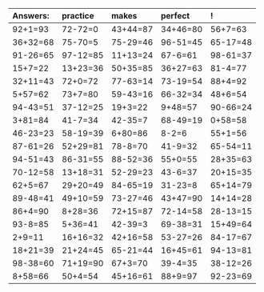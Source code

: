 | Answers: | practice | makes | perfect | ! |
| :--- | :--- | :--- | :--- | :--- |
| 92+1=93 | 72-72=0 | 43+44=87 | 34+46=80 | 56+7=63 | 
| 36+32=68 | 75-70=5 | 75-29=46 | 96-51=45 | 65-17=48 | 
| 91-26=65 | 97-12=85 | 11+13=24 | 67-6=61 | 98-61=37 | 
| 15+7=22 | 13+23=36 | 50+35=85 | 36+27=63 | 81-4=77 | 
| 32+11=43 | 72+0=72 | 77-63=14 | 73-19=54 | 88+4=92 | 
| 5+57=62 | 73+7=80 | 59-43=16 | 66-32=34 | 48+6=54 | 
| 94-43=51 | 37-12=25 | 19+3=22 | 9+48=57 | 90-66=24 | 
| 3+81=84 | 41-7=34 | 42-35=7 | 68-49=19 | 0+58=58 | 
| 46-23=23 | 58-19=39 | 6+80=86 | 8-2=6 | 55+1=56 | 
| 87-61=26 | 52+29=81 | 78-8=70 | 41-9=32 | 65-54=11 | 
| 94-51=43 | 86-31=55 | 88-52=36 | 55+0=55 | 28+35=63 | 
| 70-12=58 | 13+18=31 | 52-29=23 | 43-6=37 | 20+15=35 | 
| 62+5=67 | 29+20=49 | 84-65=19 | 31-23=8 | 65+14=79 | 
| 89-48=41 | 49+10=59 | 73-27=46 | 43+47=90 | 14+14=28 | 
| 86+4=90 | 8+28=36 | 72+15=87 | 72-14=58 | 28-13=15 | 
| 93-8=85 | 5+36=41 | 42-39=3 | 69-38=31 | 15+49=64 | 
| 2+9=11 | 16+16=32 | 42+16=58 | 53-27=26 | 84-17=67 | 
| 18+21=39 | 21+24=45 | 65-21=44 | 16+45=61 | 94-13=81 | 
| 98-38=60 | 71+19=90 | 67+3=70 | 39-4=35 | 38-12=26 | 
| 8+58=66 | 50+4=54 | 45+16=61 | 88+9=97 | 92-23=69 | 
